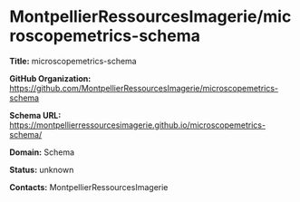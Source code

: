 # MontpellierRessourcesImagerie/microscopemetrics-schema

**Title:** microscopemetrics-schema



**GitHub Organization:** https://github.com/MontpellierRessourcesImagerie/microscopemetrics-schema

**Schema URL:** https://montpellierressourcesimagerie.github.io/microscopemetrics-schema/



**Domain:** Schema

**Status:** unknown



**Contacts:** MontpellierRessourcesImagerie